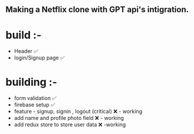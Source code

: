 ## Making a Netflix clone with GPT api's intigration.

# build :-

- Header ✅
- login/Signup page ✅

# building :-

- form validation ✅
- firebase setup ✅
- feature - signup, signin , logout (critical) ❌ - working
- add name and profile photo field ❌ - working
- add redux store to store user data ❌ -working
